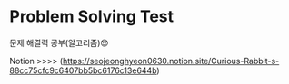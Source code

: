 # Problem Solving Test

문제 해결력 공부(알고리즘)😎

Notion >>>> (https://seojeonghyeon0630.notion.site/Curious-Rabbit-s-88cc75cfc9c6407bb5bc6176c13e644b)
